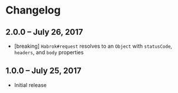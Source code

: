 # Changelog


## 2.0.0 &ndash; July 26, 2017

- [breaking] `Habrok#request` resolves to an `Object` with `statusCode`, `headers`, and `body` properties


## 1.0.0 &ndash; July 25, 2017

- Initial release
